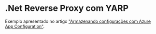 # .Net Reverse Proxy com YARP

Exemplo apresentado no artigo ["Armazenando configurações com Azure App Configuration"](https://tech-knowledge-br.medium.com/).
